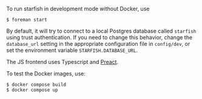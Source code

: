 To run starfish in development mode without Docker, use

```
$ foreman start
```

By default, it will try to connect to a local Postgres database called `starfish` using trust authentication. If you need to change this behavior, change the `database_url` setting in the appropriate configuration file in `config/dev`, or set the environment variable `STARFISH.DATABASE_URL`.

The JS frontend uses Typescript and [Preact](https://preactjs.com/).

To test the Docker images, use:

```
$ docker compose build
$ docker compose up
```
